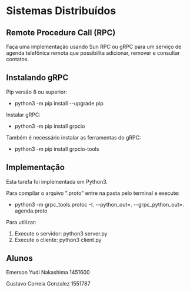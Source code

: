 Sistemas Distribuídos
=====================

Remote Procedure Call (RPC)
-----------------------------------------------------

Faça uma implementação usando Sun RPC ou gRPC para um serviço de agenda telefônica remota que possibilita adicionar, remover e consultar contatos.

Instalando gRPC
--------------
Pip versão 8 ou superior:
* python3 -m pip install --upgrade pip

Instalar gRPC:
* python3 -m pip install grpcio

Também é necessário instalar as ferramentas do gRPC:
* python3 -m pip install grpcio-tools

Implementação
------------------------
Esta tarefa foi implementada em Python3.

Para compilar o arquivo ".proto" entre na pasta pelo terminal e execute:
* python3 -m grpc_tools.protoc -I. --python_out=. --grpc_python_out=. agenda.proto

Para utilizar:
1. Execute o servidor: python3 server.py
2. Execute o cliente: python3 client.py

Alunos
------
Emerson Yudi Nakashima 1451600

Gustavo Correia Gonzalez 1551787